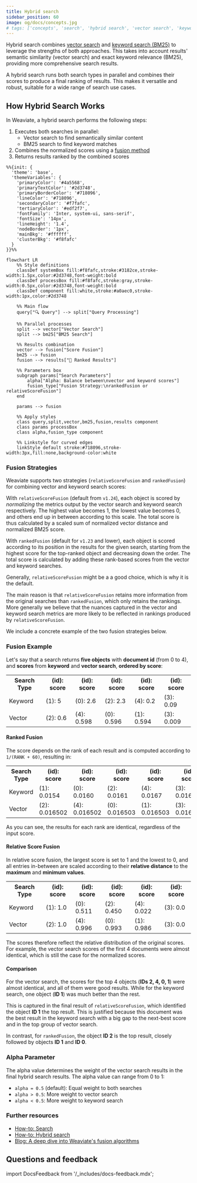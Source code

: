 ```yaml
---
title: Hybrid search
sidebar_position: 60
image: og/docs/concepts.jpg
# tags: ['concepts', 'search', 'hybrid search', 'vector search', 'keyword search', 'bm25']
---
```


Hybrid search combines [vector search](./vector-search.md) and [keyword search (BM25)](./keyword-search.md) to leverage the strengths of both approaches. This takes into account results' semantic similarity (vector search) and exact keyword relevance (BM25), providing more comprehensive search results.

A hybrid search runs both search types in parallel and combines their scores to produce a final ranking of results. This makes it versatile and robust, suitable for a wide range of search use cases.

## How Hybrid Search Works

In Weaviate, a hybrid search performs the following steps:

1. Executes both searches in parallel:
   - Vector search to find semantically similar content
   - BM25 search to find keyword matches
1. Combines the normalized scores using a [fusion method](#fusion-method)
1. Returns results ranked by the combined scores

```mermaid
%%{init: {
  'theme': 'base',
  'themeVariables': {
    'primaryColor': '#4a5568',
    'primaryTextColor': '#2d3748',
    'primaryBorderColor': '#718096',
    'lineColor': '#718096',
    'secondaryColor': '#f7fafc',
    'tertiaryColor': '#edf2f7',
    'fontFamily': 'Inter, system-ui, sans-serif',
    'fontSize': '14px',
    'lineHeight': '1.4',
    'nodeBorder': '1px',
    'mainBkg': '#ffffff',
    'clusterBkg': '#f8fafc'
  }
}}%%

flowchart LR
    %% Style definitions
    classDef systemBox fill:#f8fafc,stroke:#3182ce,stroke-width:1.5px,color:#2d3748,font-weight:bold
    classDef processBox fill:#f8fafc,stroke:gray,stroke-width:0.5px,color:#2d3748,font-weight:bold
    classDef component fill:white,stroke:#a0aec0,stroke-width:1px,color:#2d3748

    %% Main flow
    query["🔍 Query"] --> split["Query Processing"]

    %% Parallel processes
    split --> vector["Vector Search"]
    split --> bm25["BM25 Search"]

    %% Results combination
    vector --> fusion["Score Fusion"]
    bm25 --> fusion
    fusion --> results["📑 Ranked Results"]

    %% Parameters box
    subgraph params["Search Parameters"]
        alpha["Alpha: Balance between\nvector and keyword scores"]
        fusion_type["Fusion Strategy:\nrankedFusion or relativeScoreFusion"]
    end

    params --> fusion

    %% Apply styles
    class query,split,vector,bm25,fusion,results component
    class params processBox
    class alpha,fusion_type component

    %% Linkstyle for curved edges
    linkStyle default stroke:#718096,stroke-width:3px,fill:none,background-color:white
```

### Fusion Strategies

Weaviate supports two strategies (`relativeScoreFusion` and `rankedFusion`) for combining vector and keyword search scores:

With `relativeScoreFusion` (default from `v1.24`), each object is scored by *normalizing* the metrics output by the vector search and keyword search respectively. The highest value becomes 1, the lowest value becomes 0, and others end up in between according to this scale. The total score is thus calculated by a scaled sum of normalized vector distance and normalized BM25 score.

With `rankedFusion` (default for `v1.23` and lower), each object is scored according to its position in the results for the given search, starting from the highest score for the top-ranked object and decreasing down the order. The total score is calculated by adding these rank-based scores from the vector and keyword searches.

Generally, `relativeScoreFusion` might be a a good choice, which is why it is the default.

The main reason is that `relativeScoreFusion` retains more information from the original searches than `rankedFusion`, which only retains the rankings. More generally we believe that the nuances captured in the vector and keyword search metrics are more likely to be reflected in rankings produced by `relativeScoreFusion`.

We include a concrete example of the two fusion strategies below.

### Fusion Example

Let's say that a search returns **five objects** with **document id** (from 0 to 4), and **scores** from **keyword** and **vector search**, **ordered by score**:

<table>
  <tr>
    <th>Search Type</th>
    <th>(id): score</th><th>(id): score</th><th>(id): score</th><th>(id): score</th><th>(id): score</th>
  </tr>
  <tr>
    <td>Keyword</td>
    <td>(1): 5</td><td>(0): 2.6</td><td>(2): 2.3</td><td>(4): 0.2</td><td>(3): 0.09</td>
  </tr>
  <tr>
    <td>Vector</td>
    <td>(2): 0.6</td><td>(4): 0.598</td><td>(0): 0.596</td><td>(1): 0.594</td><td>(3): 0.009</td>
  </tr>
</table>

#### Ranked Fusion

The score depends on the rank of each result and is computed according to `1/(RANK + 60)`, resulting in:

<table>
  <tr>
    <th>Search Type</th>
    <th>(id): score</th><th>(id): score</th><th>(id): score</th><th>(id): score</th><th>(id): score</th>
  </tr>
  <tr>
    <td>Keyword</td>
    <td>(1): 0.0154</td><td>(0): 0.0160</td><td>(2): 0.0161</td><td>(4): 0.0167</td><td>(3): 0.0166</td>
  </tr>
  <tr>
    <td>Vector</td>
    <td>(2): 0.016502</td><td>(4): 0.016502</td><td>(0): 0.016503</td><td>(1): 0.016503</td><td>(3): 0.016666</td>
  </tr>
</table>

As you can see, the results for each rank are identical, regardless of the input score.

#### Relative Score Fusion

In relative score fusion, the largest score is set to 1 and the lowest to 0, and all entries in-between are scaled according to their **relative distance** to the **maximum** and **minimum values**.

<table>
  <tr>
    <th>Search Type</th>
    <th>(id): score</th><th>(id): score</th><th>(id): score</th><th>(id): score</th><th>(id): score</th>
  </tr>
  <tr>
    <td>Keyword</td>
    <td>(1): 1.0</td><td>(0): 0.511</td><td>(2): 0.450</td><td>(4): 0.022</td><td>(3): 0.0</td>
  </tr>
  <tr>
    <td>Vector</td>
    <td>(2): 1.0</td><td>(4): 0.996</td><td>(0): 0.993</td><td>(1): 0.986</td><td>(3): 0.0</td>
  </tr>
</table>

The scores therefore reflect the relative distribution of the original scores. For example, the vector search scores of the first 4 documents were almost identical, which is still the case for the normalized scores.

#### Comparison

For the vector search, the scores for the top 4 objects (**IDs 2, 4, 0, 1**) were almost identical, and all of them were good results. While for the keyword search, one object (**ID 1**) was much better than the rest.

This is captured in the final result of `relativeScoreFusion`, which identified the object **ID 1** the top result. This is justified because this document was the best result in the keyword search with a big gap to the next-best score and in the top group of vector search.

In contrast, for `rankedFusion`, the object **ID 2** is the top result, closely followed by objects **ID 1** and **ID 0**.

### Alpha Parameter

The alpha value determines the weight of the vector search results in the final hybrid search results. The alpha value can range from 0 to 1:

- `alpha = 0.5` (default): Equal weight to both searches
- `alpha > 0.5`: More weight to vector search
- `alpha < 0.5`: More weight to keyword search

### Further resources

- [How-to: Search](../../search/index.md)
- [How-to: Hybrid search](../../search/hybrid.md)
- [Blog: A deep dive into Weaviate's fusion algorithms](/blog/hybrid-search-fusion-algorithms)

## Questions and feedback

import DocsFeedback from '/_includes/docs-feedback.mdx';

<DocsFeedback/>
